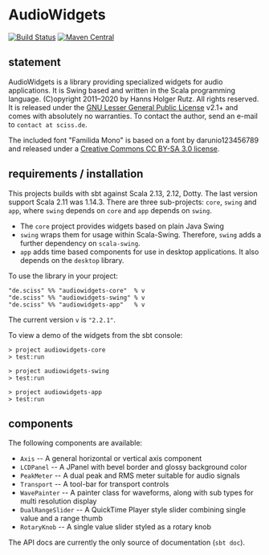 # AudioWidgets

[![Build Status](https://travis-ci.org/Sciss/AudioWidgets.svg?branch=main)](https://travis-ci.org/Sciss/AudioWidgets)
[![Maven Central](https://maven-badges.herokuapp.com/maven-central/de.sciss/audiowidgets-core_2.13/badge.svg)](https://maven-badges.herokuapp.com/maven-central/de.sciss/audiowidgets-core_2.13)

## statement

AudioWidgets is a library providing specialized widgets for audio applications. It is Swing based and written in the 
Scala programming language. (C)opyright 2011&ndash;2020 by Hanns Holger Rutz. All rights reserved. It is released 
under the [GNU Lesser General Public License](https://git.iem.at/sciss/AudioWidgets/raw/main/LICENSE) v2.1+
and comes with absolutely no warranties. To contact the author, send an e-mail to `contact at sciss.de`.

The included font "Familida Mono" is based on a font by darunio123456789 and released under
a [Creative Commons CC BY-SA 3.0 license](https://git.iem.at/sciss/AudioWidgets/raw/main/licenses/FamiliadaMono-License.txt).

## requirements / installation

This projects builds with sbt against Scala 2.13, 2.12, Dotty. The last version support Scala 2.11 was 1.14.3.
There are three sub-projects: `core`, `swing`
and `app`, where `swing` depends on `core` and `app` depends on `swing`.

 - The `core` project provides widgets based on plain Java Swing
 - `swing` wraps them for usage within Scala-Swing. Therefore, `swing` adds a further dependency on `scala-swing`.
 - `app` adds time based components for use in desktop applications. It also depends on the `desktop` library.

To use the library in your project:

    "de.sciss" %% "audiowidgets-core"  % v
    "de.sciss" %% "audiowidgets-swing" % v
    "de.sciss" %% "audiowidgets-app"   % v

The current version `v` is `"2.2.1"`.

To view a demo of the widgets from the sbt console:

    > project audiowidgets-core
    > test:run
    
    > project audiowidgets-swing
    > test:run

    > project audiowidgets-app
    > test:run

## components

The following components are available:

 - `Axis` -- A general horizontal or vertical axis component
 - `LCDPanel` -- A JPanel with bevel border and glossy background color
 - `PeakMeter` -- A dual peak and RMS meter suitable for audio signals
 - `Transport` -- A tool-bar for transport controls
 - `WavePainter` -- A painter class for waveforms, along with sub types for multi resolution display
 - `DualRangeSlider` -- A QuickTime Player style slider combining single value and a range thumb
 - `RotaryKnob` -- A single value slider styled as a rotary knob

The API docs are currently the only source of documentation (`sbt doc`).
